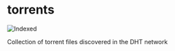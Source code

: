 torrents 
========
![Indexed](https://img.shields.io/badge/indexed-58777-blue)

Collection of torrent files discovered in the DHT network
